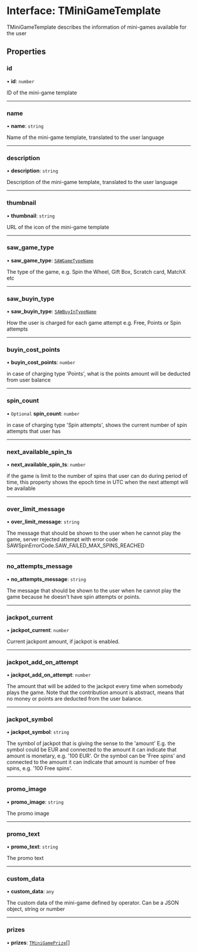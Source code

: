 # Interface: TMiniGameTemplate

TMiniGameTemplate describes the information of mini-games available for the user

## Properties

### id

• **id**: `number`

ID of the mini-game template

___

### name

• **name**: `string`

Name of the mini-game template, translated to the user language

___

### description

• **description**: `string`

Description of the mini-game template, translated to the user language

___

### thumbnail

• **thumbnail**: `string`

URL of the icon of the mini-game template

___

### saw\_game\_type

• **saw\_game\_type**: [`SAWGameTypeName`](../enums/SAWGameTypeName.md)

The type of the game, e.g. Spin the Wheel, Gift Box, Scratch card, MatchX etc

___

### saw\_buyin\_type

• **saw\_buyin\_type**: [`SAWBuyInTypeName`](../enums/SAWBuyInTypeName.md)

How the user is charged for each game attempt e.g. Free, Points or Spin attempts

___

### buyin\_cost\_points

• **buyin\_cost\_points**: `number`

in case of charging type 'Points', what is the points amount will be deducted from user balance

___

### spin\_count

• `Optional` **spin\_count**: `number`

in case of charging type 'Spin attempts', shows the current number of spin attempts that user has

___

### next\_available\_spin\_ts

• **next\_available\_spin\_ts**: `number`

if the game is limit to the number of spins that user can do during period of time, this property shows the epoch time in UTC when the next attempt will be available

___

### over\_limit\_message

• **over\_limit\_message**: `string`

The message that should be shown to the user when he cannot play the game, server rejected attempt with error code SAWSpinErrorCode.SAW_FAILED_MAX_SPINS_REACHED

___

### no\_attempts\_message

• **no\_attempts\_message**: `string`

The message that should be shown to the user when he cannot play the game because he doesn't have spin attempts or points.

___

### jackpot\_current

• **jackpot\_current**: `number`

Current jackpont amount, if jackpot is enabled.

___

### jackpot\_add\_on\_attempt

• **jackpot\_add\_on\_attempt**: `number`

The amount that will be added to the jackpot every time when somebody plays the game. Note that the contribution amount is abstract, means that no money or points are deducted from the user balance.

___

### jackpot\_symbol

• **jackpot\_symbol**: `string`

The symbol of jackpot that is giving the sense to the 'amount' E.g. the symbol could be EUR and connected to the amount it can indicate that amount is monetary, e.g. '100 EUR'. Or the symbol can be 'Free spins' and connected to the amount it can indicate that amount is number of free spins, e.g. '100 Free spins'.

___

### promo\_image

• **promo\_image**: `string`

The promo image

___

### promo\_text

• **promo\_text**: `string`

The promo text

___

### custom\_data

• **custom\_data**: `any`

The custom data of the mini-game defined by operator. Can be a JSON object, string or number

___

### prizes

• **prizes**: [`TMiniGamePrize`](TMiniGamePrize.md)[]
